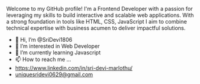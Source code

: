 Welcome to my GitHub profile! I'm a Frontend Developer with a passion for leveraging my skills to build interactive and scalable web applications. With a strong foundation in tools like HTML, CSS, JavaScript I aim to combine technical expertise with business acumen to deliver impactful solutions.




- 👋 Hi, I’m @SriDevi1806
- 👀 I’m interested in Web Developer
- 🌱 I’m currently learning Javascript
- 📫 How to reach me ...
- https://www.linkedin.com/in/sri-devi-marlothu/
- uniquesridevi0629@gmail.com
